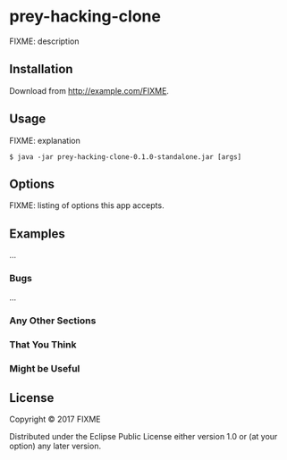 # prey-hacking-clone

FIXME: description

## Installation

Download from http://example.com/FIXME.

## Usage

FIXME: explanation

    $ java -jar prey-hacking-clone-0.1.0-standalone.jar [args]

## Options

FIXME: listing of options this app accepts.

## Examples

...

### Bugs

...

### Any Other Sections
### That You Think
### Might be Useful

## License

Copyright © 2017 FIXME

Distributed under the Eclipse Public License either version 1.0 or (at
your option) any later version.
